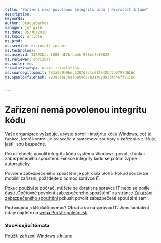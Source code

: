 ```yaml
---
title: "Zařízení nemá povolenou integritu kódu | Microsoft Intune"
description: 
keywords: 
author: Staciebarker
manager: jeffgilb
ms.date: 05/30/2016
ms.topic: article
ms.prod: 
ms.service: microsoft-intune
ms.technology: 
ms.assetid: 84892bbc-f888-417b-bbeb-978cc7e10028
ms.reviewer: chrisbal
ms.suite: ems
translationtype: Human Translation
ms.sourcegitcommit: f83a539e9bec5207d7c1c682942b4bb6797d616c
ms.openlocfilehash: 793a3eb17aaa5e04c27a31302d93bfc46ff71cac


---
```



# Zařízení nemá povolenou integritu kódu

Vaše organizace vyžaduje, abyste povolili integritu kódu Windows, což je funkce, která kontroluje ovladače a systémové soubory v zařízení a zjišťuje, jestli jsou bezpečné. 

Pokud chcete povolit integritu kódu systému Windows, povolte funkci zabezpečeného spouštění. Funkce integrity kódu se potom zapne automaticky. 

Povolení zabezpečeného spouštění je pokročilá úloha. Pokud používáte mobilní zařízení, požádejte o pomoc správce IT. 

Pokud používáte počítač, můžete se obrátit na správce IT nebo se podle části „Opětovné povolení zabezpečeného spouštění“ na stránce [Zakázání zabezpečeného spouštění](https://msdn.microsoft.com/library/windows/hardware/dn898540(v=vs.85).aspx) pokusit povolit zabezpečené spouštění sami.

Potřebujete ještě další pomoc? Obraťte se na správce IT. Jeho kontaktní údaje najdete na [webu Portál společnosti](http://portal.manage.microsoft.com).

### Související témata
[Použití zařízení Windows s Intune](using-your-windows-device-with-intune.md)


<!--HONumber=Jun16_HO4-->



